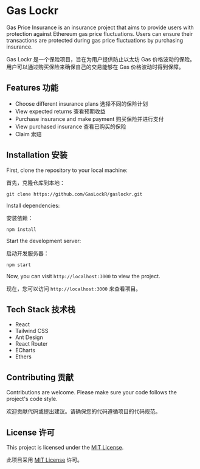 # Gas Lockr

Gas Price Insurance is an insurance project that aims to provide users with protection against Ethereum gas price fluctuations. Users can ensure their transactions are protected during gas price fluctuations by purchasing insurance.

Gas Lockr 是一个保险项目，旨在为用户提供防止以太坊 Gas 价格波动的保险。用户可以通过购买保险来确保自己的交易能够在 Gas 价格波动时得到保障。

## Features 功能

- Choose different insurance plans 选择不同的保险计划
- View expected returns 查看预期收益
- Purchase insurance and make payment 购买保险并进行支付
- View purchased insurance 查看已购买的保险
- Claim 索赔

## Installation 安装

First, clone the repository to your local machine:

首先，克隆仓库到本地：

`git clone https://github.com/GasLockR/gaslockr.git`

Install dependencies:

安装依赖：

`npm install`

Start the development server:

启动开发服务器：

`npm start`

Now, you can visit `http://localhost:3000` to view the project.

现在，您可以访问 `http://localhost:3000` 来查看项目。

## Tech Stack 技术栈

- React
- Tailwind CSS
- Ant Design
- React Router
- ECharts
- Ethers

## Contributing 贡献

Contributions are welcome. Please make sure your code follows the project's code style.

欢迎贡献代码或提出建议。请确保您的代码遵循项目的代码规范。

## License 许可

This project is licensed under the [MIT License](LICENSE).

此项目采用 [MIT License](LICENSE) 许可。
